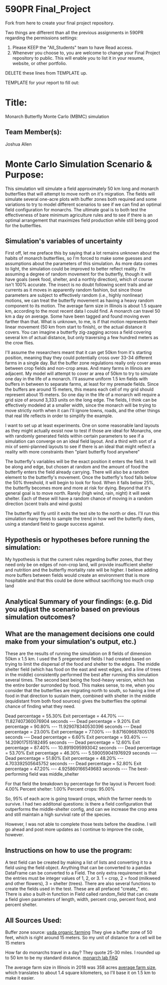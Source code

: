 # 590PR Final_Project
Fork from here to create your final project repository.

Two things are different than all the previous assignments in 590PR regarding the permissions settings:

1. Please KEEP the "All_Students" team to have Read access.  
2. Whenever you choose to, you are welcome to change your Final Project repository to public.  This will enable you to list it in your resume, website, or other portfolio.

DELETE these lines from TEMPLATE up.

TEMPLATE for your report to fill out:

# Title: 
Monarch Butterfly Monte Carlo (MBMC) simulation

## Team Member(s):
Joshua Allen

# Monte Carlo Simulation Scenario & Purpose:
This simulation will simulate a field approximately 50 km long and monarch butterflies that will attempt to move north 
on it's migration. The fields will simulate several one-acre plots with buffer zones both required and some variations 
to try to model different scenarios to see if we can find an optimal field configuration for monarchs. The ultimate
goal is to both test the effectiveness of bare minimum agriculture rules and to see if there is an optimal arrangement 
that maximizes field production while still being good for the butterflies.

## Simulation's variables of uncertainty
First off, let me preface this by saying that a lot remains unknown about the habits of monarch butterflies,
so I'm forced to make some guesses and assumptions about the parameters of this simulation. As more data comes to light,
the simulation could be improved to better reflect reality. I'm assuming a degree of random movement for the butterfly, 
though it will have goals (seek food, shelter, and a northly direction), which of course isn't 100% accurate. The insect
is no doubt following scent trails and air currents as it moves in apparently random fashion, but since those parameters
are subject to effectively random (i.e., highly nonlinear) motions, we can treat the butterfly movement as having a
heavy random component to its motion. The average farm size in Illinois is about 1.5 square km, according to the most
recent data I could find. A monarch can travel 50 km a day on average. Some have been tagged and found moving even
farther than that. What is unknown, to me, is if that motion represents their linear movement (50 km from start to
finish), or the actual distance it covers. You can imagine a butterfly zig-zagging across a field covering several km
of actual distance, but only traversing a few hundred meters as the crow flies.

I'll assume the researchers meant that it can get 50km from it's starting position, meaning thay they could potentially 
cross over 33-34 different farms in a single day. But the buffer zone regulations really only cover areas between crop 
fields and non-crop areas. And many farms in Illinois are adjacent. My model will attempt to cover ar area of 50km to 
try to simulate one day in the life of a monarch. I'll assume uniform 1.5 km fields with buffers in between to separate
farms, at least for my premade fields. Since the buffers are around 15 meters, this means each cell of my grid should
represent about 15 meters. So one day in the life of a monarch will require a grid size of around 3,333 units on the 
long edge. The fields, I think can be effectively modeled at a smaller width, since the monarch will be trying to move 
strictly north when it can I'll ignore towns, roads, and the other things that real life reflects in order to simplify 
the example.

I want to set up at least experiments. One on some reasonable land layouts as they might actually exsist now to test if those 
are ideal for Monarchs, one with randomly generated fields within certain parameters to see if a simulation can converge
on an ideal field layout. And a third with sort of a mix of semi-planned layouts to see if there is an ideal that might
reflect a reality with more constraints then "plant butterfly food anywhere"

The butterfly's variables will be the exact position it enters the field. It will be along and edge, but chosen at 
random and the amount of food the butterfly enters the field already carrying. There will also be a random element
to the butterfly's movement. Once the butterfly's food falls below the 50% threshold, it will begin to look for food.
When it falls below 25%, the butterfly becomes more and more at risk for dying. Beyond that it's general goal is 
to move north. Rarely (high wind, rain, night) it will seek shelter. Each of these will have a random chance of
moving in a random direction (scent trails and wind gusts)

The butterfly will fly until it exits the test site to the north or dies. I'll run this simulation many times to sample
the trend in how well the butterfly does, using a standard field to gauge success against.

## Hypothesis or hypotheses before running the simulation:
My hypothesis is that the current rules regarding buffer zones, that they need only be on edges of non-crop land, will
provide insufficient shelter and nutrition and the butterfly mortality rate will be higher. I believe adding more 
buffers between fields would create an environment that is more hospitable and that this could be done without
sacrificing too much crop land

## Analytical Summary of your findings: (e.g. Did you adjust the scenario based on previous simulation outcomes?  
## What are the management decisions one could make from your simulation's output, etc.)
These are the results of running the simulation on 8 fields of dimension 50km x 1.5 km. I used the 5 pregenerated fields
I had created based on trying to limit the dispersal of the food and shelter to the edges. The middle shelter field
(which has food on the east and west edges, and a line of trees in the middle) consistently performed the best after
running this simulation several times. The second best being the food-heavy version, which has the entire border 
surronded by food. This makes sense, to me, when you consider that the butterflies are migrating north to south, so
having a line of food in that direction to sustain them, combined with shelter in the middle (equidistant from both
food sources) gives the butterflies the optimal chance of finding what they need.

Dead percentage = 55.30%
Exit percentage = 44.70%
--- 11.827407360076904 seconds ---
Dead percentage = 9.20%
Exit percentage = 90.80%
--- 11.929078340530396 seconds ---
Dead percentage = 23.00%
Exit percentage = 77.00%
--- 9.871609687805176 seconds ---
Dead percentage = 6.60%
Exit percentage = 93.40%
--- 14.209017515182495 seconds ---
Dead percentage = 12.60%
Exit percentage = 87.40%
--- 10.8919095993042 seconds ---
Dead percentage = 53.70%
Exit percentage = 46.30%
--- 5.590059041976929 seconds ---
Dead percentage = 51.80%
Exit percentage = 48.20%
--- 4.703392505645752 seconds ---
Dead percentage = 52.80%
Exit percentage = 47.20%
--- 4.925860166549683 seconds ---
The best-performing field was middle_shelter

For that field the breakdown by percentage for the layout is
Percent food: 4.00%
Percent shelter: 1.00%
Percent crops: 95.00%

So, 95% of each acre is going toward crops, which the farmer needs to survive. I had two additonal questions: is there 
a field configuration that outperforms the middle-shelter config, and can we increase the crop area and still maintain 
a high survival rate of the species.

However, I was not able to complete those tests before the deadline. I will go ahead and post more updates as I continue
to improve the code, however.

## Instructions on how to use the program:
A test field can be created by making a list of lists and converting it to a field using the field object. Anything
that can be converted to a pandas DataFrame can be converted to a Field. The only extra requirement is that the entries
must be integer values of 1, 2, or 3. 1 = crop, 2 = food (milkweed and other flowers), 3 = shelter (trees). There are
also several functions to create the fields used in the test. These are all prefaced "create_" etc. There is also a 
built-in function in Field called random_field that can create a field given parameters of length, width, percent crop,
percent food, and percent shelter.

## All Sources Used:
Buffer zone source: [usda organic farming](https://www.ams.usda.gov/sites/default/files/media/6%20Buffer%20Zones%20FINAL%20RGK%20V2.pdf)
They give a buffer zone of 50 feet, which is right around 15 meters. So my unit of distance for a cell will be 15 meters


How far do monarchs travel in a day? They quote 25-30 miles. I rounded up
to 50 km to be my standard distance. [monarch lab FAQ](https://monarchlab.org/biology-and-research/ask-the-expert/faq)

The average farm size in Illinois in 2018 was 358 acres [average farm size](https://farmdocdaily.illinois.edu/2013/08/trends-illinois-farmland-parcel-size.html),
which translates to about 1.4 square kilometers, so I'll base it on 1.5 km to make it easier.




